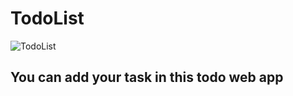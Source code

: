 # TodoList
![TodoList](https://github.com/Sahil1036/Todo/assets/141828257/572a5322-1b99-4fe6-b40c-eb6a62c69aee|width=40)
## You can add your task in this todo web app
